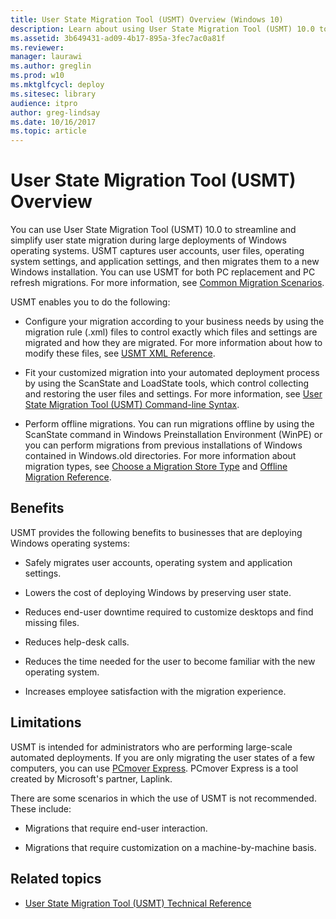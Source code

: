 ```yaml
---
title: User State Migration Tool (USMT) Overview (Windows 10)
description: Learn about using User State Migration Tool (USMT) 10.0 to streamline and simplify user state migration during large deployments of Windows operating systems.
ms.assetid: 3b649431-ad09-4b17-895a-3fec7ac0a81f
ms.reviewer: 
manager: laurawi
ms.author: greglin
ms.prod: w10
ms.mktglfcycl: deploy
ms.sitesec: library
audience: itpro
author: greg-lindsay
ms.date: 10/16/2017
ms.topic: article
---
```


# User State Migration Tool (USMT) Overview
You can use User State Migration Tool (USMT) 10.0 to streamline and simplify user state migration during large deployments of Windows operating systems. USMT captures user accounts, user files, operating system settings, and application settings, and then migrates them to a new Windows installation. You can use USMT for both PC replacement and PC refresh migrations. For more information, see [Common Migration Scenarios](usmt-common-migration-scenarios.md).

USMT enables you to do the following:

-   Configure your migration according to your business needs by using the migration rule (.xml) files to control exactly which files and settings are migrated and how they are migrated. For more information about how to modify these files, see [USMT XML Reference](usmt-xml-reference.md).

-   Fit your customized migration into your automated deployment process by using the ScanState and LoadState tools, which control collecting and restoring the user files and settings. For more information, see [User State Migration Tool (USMT) Command-line Syntax](usmt-command-line-syntax.md).

-   Perform offline migrations. You can run migrations offline by using the ScanState command in Windows Preinstallation Environment (WinPE) or you can perform migrations from previous installations of Windows contained in Windows.old directories. For more information about migration types, see [Choose a Migration Store Type](usmt-choose-migration-store-type.md) and [Offline Migration Reference](offline-migration-reference.md).

## Benefits
USMT provides the following benefits to businesses that are deploying Windows operating systems:

-   Safely migrates user accounts, operating system and application settings.

-   Lowers the cost of deploying Windows by preserving user state.

-   Reduces end-user downtime required to customize desktops and find missing files.

-   Reduces help-desk calls.

-   Reduces the time needed for the user to become familiar with the new operating system.

-   Increases employee satisfaction with the migration experience.

## Limitations
USMT is intended for administrators who are performing large-scale automated deployments. If you are only migrating the user states of a few computers, you can use [PCmover Express](https://go.microsoft.com/fwlink/?linkid=620915). PCmover Express is a tool created by Microsoft's partner, Laplink.

There are some scenarios in which the use of USMT is not recommended. These include:

-   Migrations that require end-user interaction.

-   Migrations that require customization on a machine-by-machine basis.

## Related topics
- [User State Migration Tool (USMT) Technical Reference](usmt-technical-reference.md)


 





